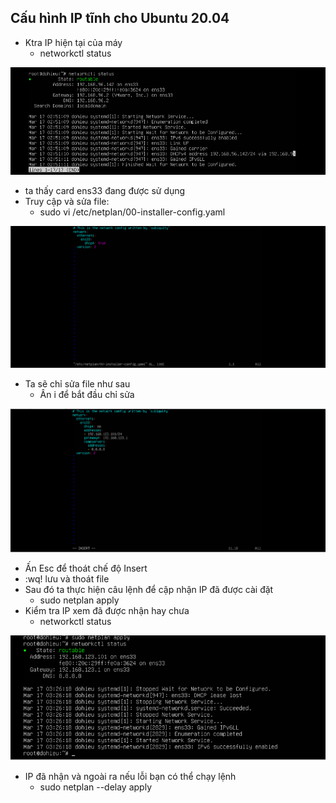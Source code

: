 ## Cấu hình IP tĩnh cho Ubuntu 20.04
- Ktra IP hiện tại của máy
  - networkctl status

![](/Linux/image/24.png)

- ta thấy card ens33 đang được sử dụng
- Truy cập và sửa file:
  - sudo vi /etc/netplan/00-installer-config.yaml

![](/Linux/image/25.png)

- Ta sẽ chỉ sửa file như sau
  - Ân i để bắt đầu chỉ sửa

![](/Linux/image/26.png)

  - Ấn Esc để thoát chế độ Insert
  - :wq! lưu và thoát file
- Sau đó ta thực hiện câu lệnh để cập nhận IP đã được cài đặt
  - sudo netplan apply
- Kiểm tra IP xem đã được nhận hay chưa 
  - networkctl status

![](/Linux/image/27.png)

- IP đã nhận và ngoài ra nếu lỗi bạn có thể chạy lệnh 
  - sudo netplan --delay apply
